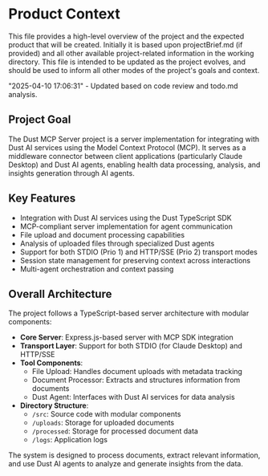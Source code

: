 # Product Context

This file provides a high-level overview of the project and the expected product that will be created. Initially it is based upon projectBrief.md (if provided) and all other available project-related information in the working directory. This file is intended to be updated as the project evolves, and should be used to inform all other modes of the project's goals and context.

"2025-04-10 17:06:31" - Updated based on code review and todo.md analysis.

## Project Goal

The Dust MCP Server project is a server implementation for integrating with Dust AI services using the Model Context Protocol (MCP). It serves as a middleware connector between client applications (particularly Claude Desktop) and Dust AI agents, enabling health data processing, analysis, and insights generation through AI agents.

## Key Features

* Integration with Dust AI services using the Dust TypeScript SDK
* MCP-compliant server implementation for agent communication
* File upload and document processing capabilities
* Analysis of uploaded files through specialized Dust agents
* Support for both STDIO (Prio 1)  and HTTP/SSE (Prio 2) transport modes
* Session state management for preserving context across interactions
* Multi-agent orchestration and context passing

## Overall Architecture

The project follows a TypeScript-based server architecture with modular components:

* **Core Server**: Express.js-based server with MCP SDK integration
* **Transport Layer**: Support for both STDIO (for Claude Desktop) and HTTP/SSE
* **Tool Components**:
  * File Upload: Handles document uploads with metadata tracking
  * Document Processor: Extracts and structures information from documents
  * Dust Agent: Interfaces with Dust AI services for data analysis
* **Directory Structure**:
  * `/src`: Source code with modular components
  * `/uploads`: Storage for uploaded documents
  * `/processed`: Storage for processed document data
  * `/logs`: Application logs

The system is designed to process documents, extract relevant information, and use Dust AI agents to analyze and generate insights from the data.
